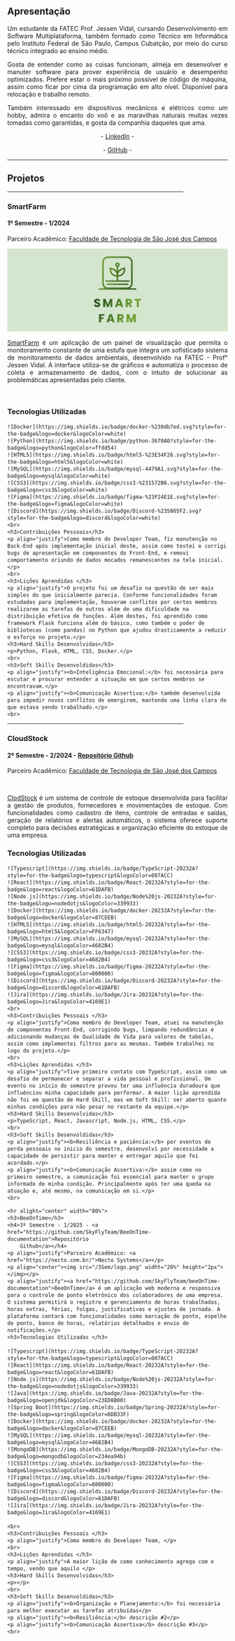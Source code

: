 <div class="apresentacao">
<h2>Apresentação</h2>
<p align="justify">Um estudante da FATEC Prof. Jessen Vidal, cursando Desenvolvimento em Software Multiplataforma, também formado como Técnico em Informática pelo Instituto Federal de São Paulo, Campus Cubatção, por meio do curso técnico integrado ao ensino médio. </p>
<p align="justify">Gosta de entender como as coisas funcionam, almeja em desenvolver e manuter software para prover experiência de usuário e desempenho optimizados. Prefere estar o mais próximo possível de código de máquina, assim como ficar por cima da programação em alto nível. Disponível para relocação e trabalho remoto.</p>
<p align="justify">Também interessado em dispositivos mecânicos e elétricos como um hobby, admira o encanto do voô e as maravilhas naturais muitas vezes tomadas como garantidas, e gosta da companhia daqueles que ama. </p>
<p align="center">- <a href="https://www.linkedin.com/in/ajperes/">LinkedIn</a> -</p>
<p align="center">- <a href="https://github.com/ajperes">GitHub</a> -</p>
</div>
<hr>

<div class="projetos">
  <h2>Projetos</h2>


  <div class="semestre1">
    <hr alight="center" width="80%">
    <h3>SmartFarm</h3>
    <h4>1º Semestre - 1/2024 </h4>
    <p align="justify">Parceiro Acadêmico: <a href="https://sjc.fatec.sp.gov.br/">Faculdade de Tecnologia de
        São José dos Campos</a></p>
    <p align="center"><img src="/1Sem/logo.png" widht="20%"></img></p>
    <p align="justify"><a href="https://github.com/SkyFlyTeam/SmartFarm">SmartFarm</a> é um aplicação de um painel de visualização que permita o monitoramento constante de uma estufa que integra um sofisticado sistema de monitoramento de dados ambientais, desenvolvido na FATEC - Prof° Jessen Vidal. A interface utiliza-se de gráficos e automatiza o processo de coleta e armazenamento de dados, com o intuito de solucionar as problemáticas apresentadas pelo cliente.</p>
    <br>
    <h3>Tecnologias Utilizadas</h3>

    ![Docker](https://img.shields.io/badge/docker-%230db7ed.svg?style=for-the-badge&logo=docker&logoColor=white)
    ![Python](https://img.shields.io/badge/python-3670A0?style=for-the-badge&logo=python&logoColor=ffdd54)
    ![HTML5](https://img.shields.io/badge/html5-%23E34F26.svg?style=for-the-badge&logo=html5&logoColor=white)
    ![MySQL](https://img.shields.io/badge/mysql-4479A1.svg?style=for-the-badge&logo=mysql&logoColor=white)
    ![CSS3](https://img.shields.io/badge/css3-%231572B6.svg?style=for-the-badge&logo=css3&logoColor=white)
    ![Figma](https://img.shields.io/badge/figma-%23F24E1E.svg?style=for-the-badge&logo=figma&logoColor=white)
    ![Discord](https://img.shields.io/badge/Discord-%235865F2.svg?style=for-the-badge&logo=discord&logoColor=white)
    <br>
    <h3>Contribuições Pessoais</h3>
    <p align="justify">Como membro do Developer Team, fiz manutenção no Back-End após implementação inicial deste, assim como testei e corrigi bugs de apresentação em componentes do Front-End, e removi comportamento oriundo de dados mocados remanescentes na tela inicial.</p>
    <br>
    <h3>Lições Aprendidas </h3>
    <p align="justify">O projeto foi um desafio na questão de ser mais simples do que inicialmente parecia. Conforme funcionalidades foram estudadas para implementação, houveram conflitos por certos membros realizarem as tarefas de outros além de uma dificuldade na distribuição efetiva de funções. Além destes, foi aprendido como framework Flask funciona além do básico, como também o poder de bibliotecas (como pandas) no Python que ajudou drasticamente a reduzir o esforço no projeto.</p>
    <h3>Hard Skills Desenvolvidas</h3>
    <p>Python, Flask, HTML, CSS, Docker.</p>
    <br>
    <h3>Soft Skills Desenvoldidas</h3>
    <p align="justify"><b>Inteligência Emocional:</b> foi necessária para escutar e procurar entender a situação em que certos membros se encontravam.</p>
    <p align="justify"><b>Comunicação Assertiva:</b> também desenvolvida para impedir novos conflitos de emergirem, mantendo uma linha clara do que estava sendo trabalhado.</p>
    <br>
  </div>


  <div class="semestre2">
    <hr alight="center" width="80%">
    <h3>CloudStock</h3>
    <h4>2º Semestre - 2/2024 - <a href="https://github.com/SkyFlyTeam/cloudStock">Repositório Github</a></h4>
    <p align="justify">Parceiro Acadêmico: <a href="https://sjc.fatec.sp.gov.br/">Faculdade de Tecnologia de
        São José dos Campos</a></p>
    <p align="center"><img src="/2Sem/logo.png" widht="20%" height="2px"></img></p>
    <p align="justify"><a href="https://github.com/SkyFlyTeam/cloudStock">ClodStock</a> é um sistema de controle de estoque desenvolvida para facilitar a gestão de produtos, fornecedores e movimentações de estoque. Com funcionalidades como cadastro de itens, controle de entradas e saídas, geração de relatórios e alertas automáticos, o sistema oferece suporte completo para decisões estratégicas e organização eficiente do estoque de uma empresa.</p>
    <h3>Tecnologias Utilizadas </h3>

    ![Typescript](https://img.shields.io/badge/TypeScript-20232A?style=for-the-badge&logo=typescript&logoColor=007ACC)
    ![React](https://img.shields.io/badge/React-20232A?style=for-the-badge&logo=react&logoColor=61DAFB)
    ![Node.js](https://img.shields.io/badge/Node%20js-20232A?style=for-the-badge&logo=nodedotjs&logoColor=339933)
    ![Docker](https://img.shields.io/badge/docker-20232A?style=for-the-badge&logo=docker&logoColor=87CEEB)
    ![HTML5](https://img.shields.io/badge/html5-20232A?style=for-the-badge&logo=html5&logoColor=FF6347)
    ![MySQL](https://img.shields.io/badge/mysql-20232A?style=for-the-badge&logo=mysql&logoColor=4682B4)
    ![CSS3](https://img.shields.io/badge/css3-20232A?style=for-the-badge&logo=css3&logoColor=4682B4)
    ![Figma](https://img.shields.io/badge/figma-20232A?style=for-the-badge&logo=figma&logoColor=800000)
    ![Discord](https://img.shields.io/badge/Discord-20232A?style=for-the-badge&logo=discord&logoColor=61DAFB)
    ![Jira](https://img.shields.io/badge/Jira-20232A?style=for-the-badge&logo=Jira&logoColor=4169E1)
    <br>
    <h3>Contribuições Pessoais </h3>
    <p align="justify">Como membro do Developer Team, atuei na manutenção de componentes Front-End, corrigindo bugs, limpando redundâncias e adicionando mudanças de Qualidade de Vida para valores de tabelas, assim como implementei filtros para as mesmas. Também trabalhei no logo do projeto.</p>
    <br>
    <h3>Lições Aprendidas </h3>
    <p align="justify">Tive primeiro contato com TypeScript, assim como um desafio de permanecer e separar a vida pessoal e profissional. Um evento no início do semestre provou ter uma influência duradoura que influênciou minha capacidade para performar. A maior lição aprendida não foi em questão de Hard Skill, mas em Soft Skill: ser aberto quanto minhas condições para não pesar no restante da equipe.</p>
    <h3>Hard Skills Desenvolvidas</h3>
    <p>TypeScript, React, Javascript, Node.js, HTML, CSS.</p>
    <br>
    <h3>Soft Skills Desenvoldidas</h3>
    <p align="justify"><b>Resiliência e paciência:</b> por eventos de perda pessoais no inicio do semestre, desenvolvi por necessidade a capacidade de persistir para manter e entregar aquilo que foi acordado.</p>
    <p align="justify"><b>Comunicação Assertiva:</b> assim como no primeiro semestre, a comunicação foi essencial para manter o grupo informado de minha condição. Principalmente após ter uma queda na atuação e, até mesmo, na comunicação em si.</p>
    <br>
  </div>



    <hr alight="center" width="80%">
    <h3>BeeOnTime</h3>
    <h4>3º Semestre - 1/2025 - <a href="https://github.com/SkyFlyTeam/BeeOnTime-documentation">Repositório
        Github</a></h4>
    <p align="justify">Parceiro Acadêmico: <a href="https://necto.com.br/">Necto Systems</a></p>
    <p align="center"><img src="/3Sem/logo.png" widht="20%" height="2px"></img></p>
    <p align="justify"><a href="https://github.com/SkyFlyTeam/beeOnTime-documentation">BeeOnTime</a> é um aplicação web moderna e responsiva para o controle de ponto eletrônico dos colaboradores de uma empresa. O sistema permitirá o registro e gerenciamento de horas trabalhadas, horas extras, férias, folgas, justificativas e ajustes de jornada. A plataforma contará com funcionalidades como marcação de ponto, espelho de ponto, banco de horas, relatórios detalhados e envio de notificações.</p>
    <h3>Tecnologias Utilizadas </h3>

    ![Typescript](https://img.shields.io/badge/TypeScript-20232A?style=for-the-badge&logo=typescript&logoColor=007ACC)
    ![React](https://img.shields.io/badge/React-20232A?style=for-the-badge&logo=react&logoColor=61DAFB)
    ![Node.js](https://img.shields.io/badge/Node%20js-20232A?style=for-the-badge&logo=nodedotjs&logoColor=339933)
    ![Java](https://img.shields.io/badge/Java-20232A?style=for-the-badge&logo=openjdk&logoColor=23ED8B00)
    ![Spring Boot](https://img.shields.io/badge/Spring-20232A?style=for-the-badge&logo=spring&logoColor=6DB33F)
    ![Docker](https://img.shields.io/badge/docker-20232A?style=for-the-badge&logo=docker&logoColor=87CEEB)
    ![MySQL](https://img.shields.io/badge/mysql-20232A?style=for-the-badge&logo=mysql&logoColor=4682B4)
    ![MongoDB](https://img.shields.io/badge/MongoDB-20232A?style=for-the-badge&logo=mongodb&logoColor=234ea94b)
    ![CSS3](https://img.shields.io/badge/css3-20232A?style=for-the-badge&logo=css3&logoColor=4682B4)
    ![Figma](https://img.shields.io/badge/figma-20232A?style=for-the-badge&logo=figma&logoColor=800000)
    ![Discord](https://img.shields.io/badge/Discord-20232A?style=for-the-badge&logo=discord&logoColor=61DAFB)
    ![Jira](https://img.shields.io/badge/Jira-20232A?style=for-the-badge&logo=Jira&logoColor=4169E1)

    <br>
    <h3>Contribuições Pessoais </h3>
    <p align="justify">Como membro do Developer Team, </p>
    <br>
    <h3>Lições Aprendidas </h3>
    <p align="justify">A maior lição de como conhecimento agrega com o tempo, vendo que aquilo </p>
    <h3>Hard Skills Desenvolvidas</h3>
    <p></p>
    <br>
    <h3>Soft Skills Desenvoldidas</h3>
    <p align="justify"><b>Organização e Planejamento:</b> foi necessária para melhor executar as tarefas atribuídas</p>
    <p align="justify"><b>Resiliência:</b> descrição #2</p>
    <p align="justify"><b>Comunicação Assertiva</b> descrição #3</p>
    <br>
  </div>